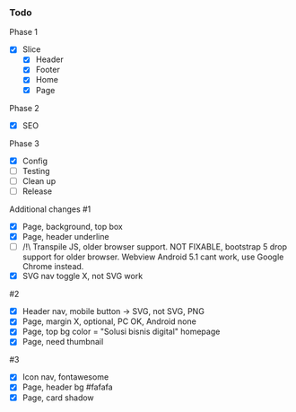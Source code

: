 ### Todo ###

Phase 1
- [x] Slice
    - [x] Header
    - [x] Footer
    - [x] Home
    - [x] Page

Phase 2
- [x] SEO

Phase 3
- [x] Config
- [ ] Testing
- [ ] Clean up
- [ ] Release

Additional changes
#1
- [x] Page, background, top box
- [x] Page, header underline
- [ ] /!\ Transpile JS, older browser support. NOT FIXABLE, bootstrap 5 drop support for older browser. Webview Android 5.1 cant work, use Google Chrome instead.
- [x] SVG nav toggle X, not SVG work

#2
- [x] Header nav, mobile button -> SVG, not SVG, PNG
- [x] Page, margin X, optional, PC OK, Android none
- [x] Page, top bg color = "Solusi bisnis digital" homepage
- [x] Page, need thumbnail

#3
- [x] Icon nav, fontawesome
- [x] Page, header bg #fafafa
- [x] Page, card shadow

